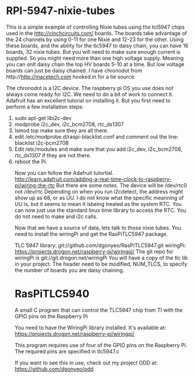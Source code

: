 RPI-5947-nixie-tubes
====================

This is a simple example of controlling Nixie tubes using the tcl5947 chips used in the http://cinchcircuits.com/ boards.  The boards take advantage of the 24 channels by using 0-11 for one Nixie and 12-23 for the other.  Using these boards, and the ability for the tlc5947 to daisy chain, you can have 16 boards, 32 nixie tubes.  But you will need to make sure enough current is supplied.  So you might need more than one high voltage supply.  Meaning you can onlt daisy chain the top HV boards 5-10 at a time.  But low voltage boards can just be daisy chained.
I have chronodot from http://http://macetech.com hooked in for a tie source.

The chronodot is a I2C device.  The raspberry pi OS you use does not always come ready for I2C. We need to do a bit of work to connect it.
 Adafruit has an excellent tutorial on installing it. But you first need to perform a few installation steps:
<ol>
<li> sudo apt-get libi2c-dev</li>
<li> modprobe i2c_dev, i2c_bcm2708, rtc_ds1307</li>
<li> lsmod top make sure they are all there.</li>
<li>  edit /etc/modprobe.d/raspi-blacklist.conf  and comment out the line: blacklist i2c-bcm2708</li>
<li> Edit /etc/modules and make sure that you add i2c_dev, i2c_bcm2708, rtc_ds1307 if they are not there.</li>
<li> reboot the Pi.</li>

Now you can follow the Adafruit tutortial.  http://learn.adafruit.com/adding-a-real-time-clock-to-raspberry-pi/wiring-the-rtc  But there are some notes.  The device will be /dev/rtc0 not /dev/rtc
Depending on when you run i2cdetect, the address might show up as 68, or as UU.  I do not know what the specific meanning of UU is, but it seems to mean it isbeing treated as the system RTC.  You can now just use the standard linux time library to access the RTC.  You do not need to make and i2c calls.


Now that we have a source of data, lets talk to those nixie tubes. You need to install the wiringPi and get the RasPiTLC5947 package.

TLC 5947 library: git://github.com/dgonyeo/RasPiTLC5947.git
wiringPi: https://projects.drogon.net/raspberry-pi/wiringpi/
The git repo for wiringPi is git://git.drogon.net/wiringPi
You will have a copy of the tlc lib in your project.  The header need to be modified, NUM_TLCS, to specify the number of boards you are daisy chaining.



RasPiTLC5940
============

A small C program that can control the TLC5947 chip from TI with the GPIO pins on the Raspberry Pi

You need to have the WiringPi library installed. It's available at:
https://projects.drogon.net/raspberry-pi/wiringpi/

This program requires use of four of the GPIO pins on the Raspberry Pi. The required pins are specified in tlc5947.c

If you want to see this in use, check out my project ODD at:
https://github.com/dgonyeo/odd
